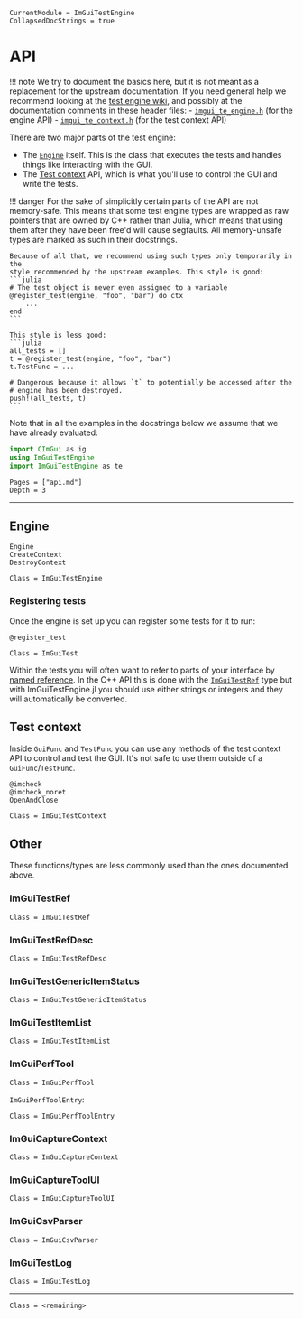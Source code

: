 ```@meta
CurrentModule = ImGuiTestEngine
CollapsedDocStrings = true
```

# API
!!! note
    We try to document the basics here, but it is not meant as a replacement for
    the upstream documentation. If you need general help we recommend looking at
    the [test engine wiki](https://github.com/ocornut/imgui_test_engine/wiki),
    and possibly at the documentation comments in these header files:
    - [`imgui_te_engine.h`](https://github.com/ocornut/imgui_test_engine/blob/main/imgui_test_engine/imgui_te_engine.h)
      (for the engine API)
    - [`imgui_te_context.h`](https://github.com/ocornut/imgui_test_engine/blob/main/imgui_test_engine/imgui_te_context.h)
      (for the test context API)

There are two major parts of the test engine:
- The [`Engine`](@ref) itself. This is the class that executes the tests and
  handles things like interacting with the GUI.
- The [Test context](@ref) API, which is what you'll use to control the GUI and
  write the tests.

!!! danger
    For the sake of simplicitly certain parts of the API are not
    memory-safe. This means that some test engine types are wrapped as raw
    pointers that are owned by C++ rather than Julia, which means that using
    them after they have been free'd will cause segfaults. All memory-unsafe
    types are marked as such in their docstrings.

    Because of all that, we recommend using such types only temporarily in the
    style recommended by the upstream examples. This style is good:
    ```julia
    # The test object is never even assigned to a variable
    @register_test(engine, "foo", "bar") do ctx
        ...
    end
    ```

    This style is less good:
    ```julia
    all_tests = []
    t = @register_test(engine, "foo", "bar")
    t.TestFunc = ...

    # Dangerous because it allows `t` to potentially be accessed after the
    # engine has been destroyed.
    push!(all_tests, t)
    ```

Note that in all the examples in the docstrings below we assume that we have
already evaluated:
```julia
import CImGui as ig
using ImGuiTestEngine
import ImGuiTestEngine as te
```

```@contents
Pages = ["api.md"]
Depth = 3
```

---

## Engine
```@docs
Engine
CreateContext
DestroyContext
```

```@imguidocs
Class = ImGuiTestEngine
```

### Registering tests
Once the engine is set up you can register some tests for it to run:
```@docs
@register_test
```

```@imguidocs
Class = ImGuiTest
```

Within the tests you will often want to refer to parts of your interface by
[named
reference](https://github.com/ocornut/imgui_test_engine/wiki/Named-References). In
the C++ API this is done with the [`ImGuiTestRef`](@ref) type but with
ImGuiTestEngine.jl you should use either strings or integers and they will
automatically be converted.

## Test context
Inside `GuiFunc` and `TestFunc` you can use any methods of the test context API
to control and test the GUI. It's not safe to use them outside of a
`GuiFunc`/`TestFunc`.

```@docs
@imcheck
@imcheck_noret
OpenAndClose
```

```@imguidocs
Class = ImGuiTestContext
```

## Other

These functions/types are less commonly used than the ones documented above.

### ImGuiTestRef

```@imguidocs
Class = ImGuiTestRef
```

### ImGuiTestRefDesc

```@imguidocs
Class = ImGuiTestRefDesc
```

### ImGuiTestGenericItemStatus

```@imguidocs
Class = ImGuiTestGenericItemStatus
```

### ImGuiTestItemList

```@imguidocs
Class = ImGuiTestItemList
```

### ImGuiPerfTool

```@imguidocs
Class = ImGuiPerfTool
```

`ImGuiPerfToolEntry`:
```@imguidocs
Class = ImGuiPerfToolEntry
```

### ImGuiCaptureContext

```@imguidocs
Class = ImGuiCaptureContext
```

### ImGuiCaptureToolUI

```@imguidocs
Class = ImGuiCaptureToolUI
```

### ImGuiCsvParser

```@imguidocs
Class = ImGuiCsvParser
```

### ImGuiTestLog

```@imguidocs
Class = ImGuiTestLog
```

---

```@imguidocs
Class = <remaining>
```
